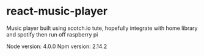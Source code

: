 # react-music-player
Music player built using scotch.io tute, hopefully integrate with home library and spotify then run off raspberry pi

Node version: 4.0.0
Npm version: 2.14.2
